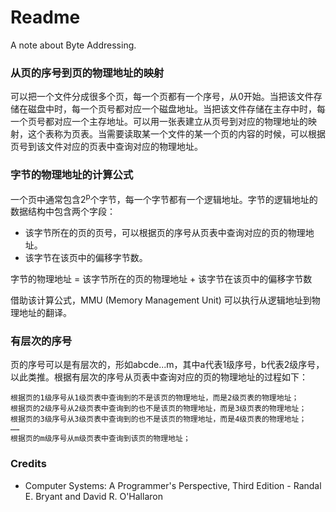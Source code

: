 # Readme
A note about Byte Addressing.

### 从页的序号到页的物理地址的映射

可以把一个文件分成很多个页，每一个页都有一个序号，从0开始。当把该文件存储在磁盘中时，每一个页号都对应一个磁盘地址。当把该文件存储在主存中时，每一个页号都对应一个主存地址。可以用一张表建立从页号到对应的物理地址的映射，这个表称为页表。当需要读取某一个文件的某一个页的内容的时候，可以根据页号到该文件对应的页表中查询对应的物理地址。

### 字节的物理地址的计算公式

一个页中通常包含2<sup>p</sup>个字节，每一个字节都有一个逻辑地址。字节的逻辑地址的数据结构中包含两个字段：
- 该字节所在的页的页号，可以根据页的序号从页表中查询对应的页的物理地址。
- 该字节在该页中的偏移字节数。

字节的物理地址 = 该字节所在的页的物理地址 + 该字节在该页中的偏移字节数

借助该计算公式，MMU (Memory Management Unit) 可以执行从逻辑地址到物理地址的翻译。

### 有层次的序号

页的序号可以是有层次的，形如abcde...m，其中a代表1级序号，b代表2级序号，以此类推。根据有层次的序号从页表中查询对应的页的物理地址的过程如下：

```
根据页的1级序号从1级页表中查询到的不是该页的物理地址，而是2级页表的物理地址；
根据页的2级序号从2级页表中查询到的也不是该页的物理地址，而是3级页表的物理地址；
根据页的3级序号从3级页表中查询到的也不是该页的物理地址，而是4级页表的物理地址；
……
根据页的m级序号从m级页表中查询到该页的物理地址；
```

### Credits
- Computer Systems: A Programmer's Perspective, Third Edition - Randal E. Bryant and David R. O'Hallaron
